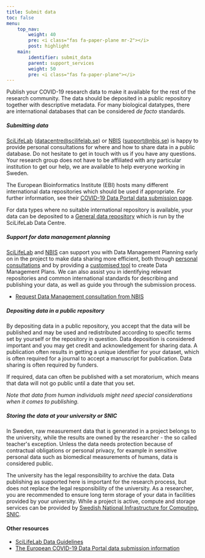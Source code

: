 ```yaml
---
title: Submit data
toc: false
menu:
    top_nav:
        weight: 40
        pre: <i class="fas fa-paper-plane mr-2"></i>
        post: highlight
    main:
        identifier: submit_data
        parent: support_services
        weight: 50
        pre: <i class="fas fa-paper-plane"></i>
---
```


Publish your COVID-19 research data to make it available for the rest of the research community. The data should be deposited in a public repository together with descriptive metadata. For many biological datatypes, there are international databases that can be considered _de facto_ standards.

##### Submitting data

[SciLifeLab](https://www.scilifelab.se/) (datacentre@scilifelab.se) or [NBIS](https://nbis.se/) (support@nbis.se)
is happy to provide personal consultations for where and how to share data in a public database. Do not hesitate to get in touch with us if you have any questions. Your research group does not have to be affiliated with any particular institution to get our help, we are available to help everyone working in Sweden.

The European Bioinformatics Institute (EBI) hosts many different international data repositories which should be used if appropriate. For further information, see their [COVID-19 Data Portal data submission page](https://www.covid19dataportal.org/submit-data).

For data types where no suitable international repository is available, your data can be deposited to a [General data repository](../general_data_repository) which is run by the SciLifeLab Data Centre.

##### Support for data management planning

[SciLifeLab](https://www.scilifelab.se) and [NBIS](http://www.nbis.se/) can support you with Data Management Planning early on in the project to make data sharing more efficient, both through [personal consultations](https://nbis.se/support/supportform/index.php?form=consultation) and by providing a [customised tool](https://dsw.scilifelab.se/) to create Data Management Plans.
We can also assist you in identifying relevant repositories and common international standards for describing and publishing your data, as well as guide you through the submission process.

* [Request Data Management consultation from NBIS](https://nbis.se/support/supportform/index.php?form=consultation)

##### Depositing data in a public repository

By depositing data in a public repository, you accept that the data will be published and may be used and redistributed according to specific terms set by yourself or the repository in question. Data deposition is considered important and you may get credit and acknowledgement for sharing data. A publication often results in getting a unique identifier for your dataset, which is often required for a journal to accept a manuscript for publication. Data sharing is often required by funders.

If required, data can often be published with a set moratorium, which means that data will not go public until a date that you set.

_Note that data from human individuals might need special considerations when it comes to publishing._

##### Storing the data at your university or SNIC

In Sweden, raw measurement data that is generated in a project belongs to the university, while the results are owned by the researcher - the so called teacher's exception. Unless the data needs protection because of contractual obligations or personal privacy, for example in sensitive personal data such as biomedical measurements of humans, data is considered public.

The university has the legal responsibility to archive the data. Data publishing as supported here is important for the research process, but does not replace the legal responsibility of the university. As a researcher, you are recommended to ensure long term storage of your data in facilities provided by your university. While a project is active, compute and storage services can be provided by [Swedish National Infrastructure for Computing, SNIC](https://snic.se).

#### Other resources

* [SciLifeLab Data Guidelines](https://scilifelab-data-guidelines.readthedocs.io/en/latest/docs/index.html)
* [The European COVID-19 Data Portal data submission information](https://www.covid19dataportal.org/submit-data)
